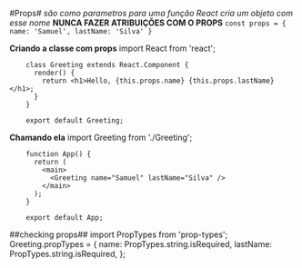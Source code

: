 #Props#
*são como parametros para uma função*
*React cria um objeto com esse nome*
**NUNCA FAZER ATRIBUIÇÕES COM O PROPS**
	`const props = { name: 'Samuel', lastName: 'Silva' }`

**Criando a classe com props**
		import React from 'react';

		class Greeting extends React.Component {
		  render() {
		    return <h1>Hello, {this.props.name} {this.props.lastName}</h1>;
		  }
		}

		export default Greeting;
		
**Chamando ela**
		import Greeting from './Greeting';

		function App() {
		  return (
		    <main>
		      <Greeting name="Samuel" lastName="Silva" />
		    </main>
		  );
		}

		export default App;
		
##checking props##
			import PropTypes from 'prop-types';
			Greeting.propTypes = {
		 	 name: PropTypes.string.isRequired,
			  lastName: PropTypes.string.isRequired,
			};
